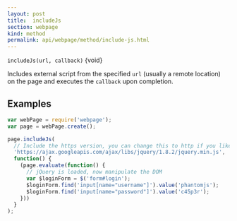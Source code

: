 ```yaml
---
layout: post
title:  includeJs
section: webpage
kind: method
permalink: api/webpage/method/include-js.html
---
```


`includeJs(url, callback)` {void}

Includes external script from the specified `url` (usually a remote location) on the page and executes the `callback` upon completion.

## Examples

```javascript
var webPage = require('webpage');
var page = webPage.create();

page.includeJs(
  // Include the https version, you can change this to http if you like.
  'https://ajax.googleapis.com/ajax/libs/jquery/1.8.2/jquery.min.js',
  function() {
    (page.evaluate(function() {
      // jQuery is loaded, now manipulate the DOM
      var $loginForm = $('form#login');
      $loginForm.find('input[name="username"]').value('phantomjs');
      $loginForm.find('input[name="password"]').value('c45p3r');
    }))
  }
);


```








